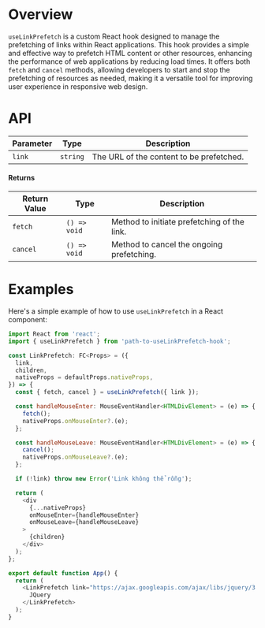 # Overview

`useLinkPrefetch` is a custom React hook designed to manage the prefetching of links within React applications. This hook provides a simple and effective way to prefetch HTML content or other resources, enhancing the performance of web applications by reducing load times. It offers both `fetch` and `cancel` methods, allowing developers to start and stop the prefetching of resources as needed, making it a versatile tool for improving user experience in responsive web design.

# API

| Parameter | Type     | Description                              |
| --------- | -------- | ---------------------------------------- |
| `link`    | `string` | The URL of the content to be prefetched. |

#### Returns

| Return Value | Type         | Description                                 |
| ------------ | ------------ | ------------------------------------------- |
| `fetch`      | `() => void` | Method to initiate prefetching of the link. |
| `cancel`     | `() => void` | Method to cancel the ongoing prefetching.   |

# Examples

Here's a simple example of how to use `useLinkPrefetch` in a React component:

```javascript
import React from 'react';
import { useLinkPrefetch } from 'path-to-useLinkPrefetch-hook';

const LinkPrefetch: FC<Props> = ({
  link,
  children,
  nativeProps = defaultProps.nativeProps,
}) => {
  const { fetch, cancel } = useLinkPrefetch({ link });

  const handleMouseEnter: MouseEventHandler<HTMLDivElement> = (e) => {
    fetch();
    nativeProps.onMouseEnter?.(e);
  };

  const handleMouseLeave: MouseEventHandler<HTMLDivElement> = (e) => {
    cancel();
    nativeProps.onMouseLeave?.(e);
  };

  if (!link) throw new Error('Link không thể rỗng');

  return (
    <div
      {...nativeProps}
      onMouseEnter={handleMouseEnter}
      onMouseLeave={handleMouseLeave}
    >
      {children}
    </div>
  );
};

export default function App() {
  return (
    <LinkPrefetch link="https://ajax.googleapis.com/ajax/libs/jquery/3.5.1/jquery.min.js">
      JQuery
    </LinkPrefetch>
  );
}
```
